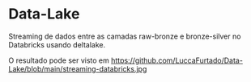 # Data-Lake

Streaming de dados entre as camadas raw-bronze e bronze-silver no Databricks usando deltalake.

O resultado pode ser visto em https://github.com/LuccaFurtado/Data-Lake/blob/main/streaming-databricks.jpg
